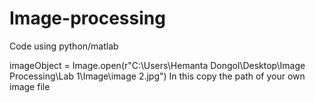 # Image-processing
Code using python/matlab

imageObject = Image.open(r"C:\Users\Hemanta Dongol\Desktop\Image Processing\Lab 1\Image\image 2.jpg")
In this copy the path of your own image file